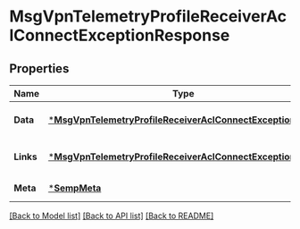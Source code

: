 # MsgVpnTelemetryProfileReceiverAclConnectExceptionResponse

## Properties
Name | Type | Description | Notes
------------ | ------------- | ------------- | -------------
**Data** | [***MsgVpnTelemetryProfileReceiverAclConnectException**](MsgVpnTelemetryProfileReceiverAclConnectException.md) |  | [optional] [default to null]
**Links** | [***MsgVpnTelemetryProfileReceiverAclConnectExceptionLinks**](MsgVpnTelemetryProfileReceiverAclConnectExceptionLinks.md) |  | [optional] [default to null]
**Meta** | [***SempMeta**](SempMeta.md) |  | [default to null]

[[Back to Model list]](../README.md#documentation-for-models) [[Back to API list]](../README.md#documentation-for-api-endpoints) [[Back to README]](../README.md)

